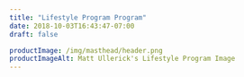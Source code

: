 ```yaml
---
title: "Lifestyle Program Program"
date: 2018-10-03T16:43:47-07:00
draft: false

productImage: /img/masthead/header.png
productImageAlt: Matt Ullerick's Lifestyle Program Image
---
```


